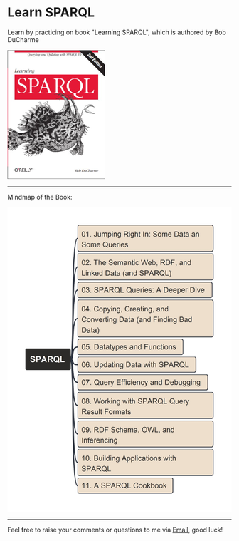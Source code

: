 # Learn SPARQL

Learn by practicing on book "Learning SPARQL", which is authored by Bob DuCharme

[![book cover](img/cover_learning-sparql.png)](http://learningsparql.com/)

---

Mindmap of the Book:

![mindmap](img/LearningSPARQL.jpg)

---

Feel free to raise your comments or questions to me via [Email](mailto:xiaoqizhao@outlook.com), good luck!